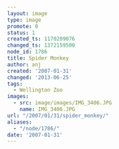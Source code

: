 ```yaml
---
layout: image
type: image
promote: 0
status: 1
created_ts: 1170209076
changed_ts: 1372159500
node_id: 1786
title: Spider Monkey
author: anj
created: '2007-01-31'
changed: '2013-06-25'
tags:
  - Wellington Zoo
images:
  - src: image/images/IMG_3406.JPG
    name: IMG_3406.JPG
url: "/2007/01/31/spider_monkey/"
aliases:
  - "/node/1786/"
date: '2007-01-31'
---
```


